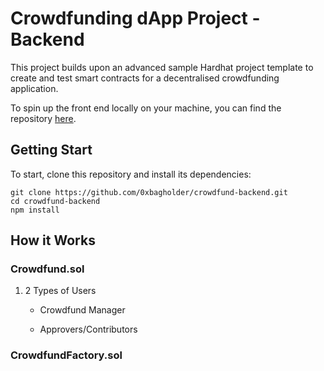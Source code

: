 # Crowdfunding dApp Project - Backend

This project builds upon an advanced sample Hardhat project template to create and test smart contracts for a decentralised crowdfunding application.

To spin up the front end locally on your machine, you can find the repository [here](https://github.com/0xbagholder/crowdfund-frontend).

## Getting Start

To start, clone this repository and install its dependencies:

```shell
git clone https://github.com/0xbagholder/crowdfund-backend.git
cd crowdfund-backend
npm install
```

## How it Works

### Crowdfund.sol

1. 2 Types of Users
    - Crowdfund Manager

    - Approvers/Contributors

### CrowdfundFactory.sol

